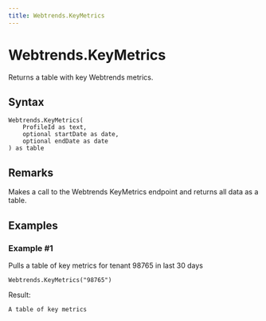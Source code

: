 ```yaml
---
title: Webtrends.KeyMetrics
---
```


# Webtrends.KeyMetrics


Returns a table with key Webtrends metrics.


## Syntax

```powerquery
Webtrends.KeyMetrics(
    ProfileId as text,
    optional startDate as date,
    optional endDate as date
) as table
```


## Remarks

Makes a call to the Webtrends KeyMetrics endpoint and returns all data as a table.


## Examples

### Example #1 
Pulls a table of key metrics for tenant 98765 in last 30 days
```powerquery
Webtrends.KeyMetrics("98765")
```

Result: 
```powerquery
A table of key metrics
```



